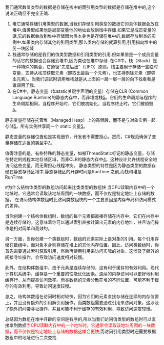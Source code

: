 我们通常数值类型的数据是存储在栈中的而引用类型的数据是存储在堆中的,这个说法正确但不完全正确.
1. 堆它通常存储引用类型的数据,当我们存储引用类型的数据它的具体数据会放在堆中,值类型如果他是局部变量他的地址会放到栈中存储.如果它是成员变量的话,它的数据会放到堆中存储因为类本身也是存储在堆中的,数据存放到类的实例中.如果类内存储其他的引用类型,那么类内存储的就算引用,引用指向堆中的另一块区域
2. 栈通常存储的是我们的值类型数据和引用类型的引用.但如果值是一个成员变量的话它的数据也会存储到堆中,因为类也在堆中存储. 在C#中，栈（Stack）是一种特殊的集合，它遵循“先进后出”（LIFO）原则。栈主要用于存储一些临时变量，支持从栈顶获取元素（即取出最后一个元素），也支持删除元素（即弹出元素）。当我们调试时调用堆栈就是从上面的一层一层一层的向下找看看是谁调用了我.
3. 在C#中，静态变量（如static关键字声明的变量）存储在CLR (Common Language Runtime)的静态内存中，而非堆或栈[5](https://zhuanlan.zhihu.com/p/665108249?utm_id=0)。它们的生命周期与程序的生命周期相同，当程序开始时，它们被初始化，当程序终止时，它们被销毁[5](https://zhuanlan.zhihu.com/p/665108249?utm_id=0)。

静态变量存储在托管堆（Managed Heap）上的高频段，而不是与对象实例一起存储[5](https://zhuanlan.zhihu.com/p/665108249?utm_id=0)。所有实例共享同一个 static 变量[5](https://zhuanlan.zhihu.com/p/665108249?utm_id=0)。

静态变量的存储位置也是实现细节，开发者不需要担心。然而，C#规范确保了变量存储在适当的类型中[7](https://social.msdn.microsoft.com/Forums/vstudio/en-US/93d6a2fe-6bd6-4790-9f3e-e552468ccf4e/where-exactly-the-static-variables-will-be-stored?forum=netfxbcl)。

值得注意的是，有些特殊的静态变量，如被ThreadStatic标记的静态变量，存储在特定的线程本地存储区域，而非CLR的静态内存中[4](https://blog.51cto.com/u_15127622/2882826)。这种设计允许线程安全地访问这些变量，而无需担心线程冲突。
静态类型的特性是因为静态类型的数据存储在静态存储区域中,静态存储区的开辟时间是RunTime 之前,而栈和堆是RunTime


#为什么结构体类型的数组访问起来比类类型的数组快
当CPU读取内存中的一个地址时，它通常会读取该地址周围的一块数据，而不仅仅是特定地址上存储的数据。
在访问结构体数组时比访问类数组快的一个主要原因是内存布局和访问模式的差异。

当你创建一个结构体数组时，数组的每个元素都直接存储在内存中，它们在内存中是连续存储的。这意味着你可以通过索引直接计算出元素的内存地址，并且访问操作是相对简单和高效的。

另一方面，当你创建一个类数组时，数组的元素实际上是对象的引用。每个引用存储在数组中，而对象本身则存储在堆上的其他内存位置。因此，访问类数组时，你首先需要通过索引获取引用，然后再使用引用来访问实际的对象。这涉及了额外的间接寻址操作，会导致访问速度相对较慢。

此外，在结构体数组中，由于元素是连续存储的，这有利于缓存的有效利用。现代计算机系统中，缓存是一个重要的性能优化因素。连续的内存访问可以更好地利用缓存行，从而提高访问效率。而类数组的元素分散在堆的不同位置，可能不利于缓存的有效利用，导致访问速度较慢。

总之，结构体数组在访问时相对较快，因为它们的元素直接存储在连续的内存位置上，并且没有额外的引用解引用操作。而类数组需要通过引用来访问对象，这涉及了额外的间接寻址操作，并且可能不利于缓存的有效利用，导致访问速度较慢。

总结因为数组在堆中开辟的空间是有序的,所以当我们访问值类型的数组时可以直接拿到数据<font color=red>当CPU读取内存中的一个地址时，它通常会读取该地址周围的一块数据，而不仅仅是特定地址上存储的数据这样会更快</font>,而访问引用类型时还需要根据数组中的地址进行二次查找.